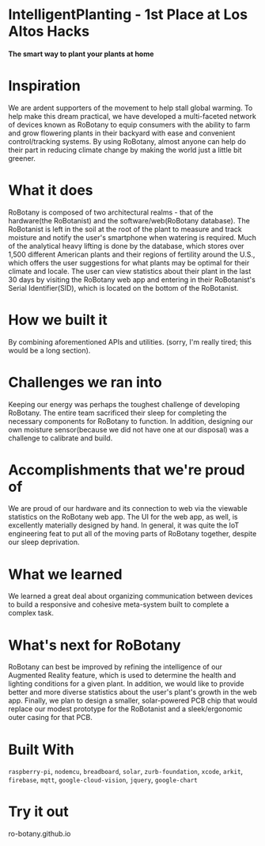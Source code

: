 # IntelligentPlanting - 1st Place at Los Altos Hacks
#### The smart way to plant your plants at home


# Inspiration
We are ardent supporters of the movement to help stall global warming. To help make this dream practical, we have developed a multi-faceted network of devices known as RoBotany to equip consumers with the ability to farm and grow flowering plants in their backyard with ease and convenient control/tracking systems. By using RoBotany, almost anyone can help do their part in reducing climate change by making the world just a little bit greener.

# What it does
RoBotany is composed of two architectural realms - that of the hardware(the RoBotanist) and the software/web(RoBotany database). The RoBotanist is left in the soil at the root of the plant to measure and track moisture and notify the user's smartphone when watering is required. Much of the analytical heavy lifting is done by the database, which stores over 1,500 different American plants and their regions of fertility around the U.S., which offers the user suggestions for what plants may be optimal for their climate and locale. The user can view statistics about their plant in the last 30 days by visiting the RoBotany web app and entering in their RoBotanist's Serial Identifier(SID), which is located on the bottom of the RoBotanist.

# How we built it
By combining aforementioned APIs and utilities. (sorry, I'm really tired; this would be a long section).

# Challenges we ran into
Keeping our energy was perhaps the toughest challenge of developing RoBotany. The entire team sacrificed their sleep for completing the necessary components for RoBotany to function. In addition, designing our own moisture sensor(because we did not have one at our disposal) was a challenge to calibrate and build.

# Accomplishments that we're proud of
We are proud of our hardware and its connection to web via the viewable statistics on the RoBotany web app. The UI for the web app, as well, is excellently materially designed by hand. In general, it was quite the IoT engineering feat to put all of the moving parts of RoBotany together, despite our sleep deprivation.

# What we learned
We learned a great deal about organizing communication between devices to build a responsive and cohesive meta-system built to complete a complex task.

# What's next for RoBotany
RoBotany can best be improved by refining the intelligence of our Augmented Reality feature, which is used to determine the health and lighting conditions for a given plant. In addition, we would like to provide better and more diverse statistics about the user's plant's growth in the web app. Finally, we plan to design a smaller, solar-powered PCB chip that would replace our modest prototype for the RoBotanist and a sleek/ergonomic outer casing for that PCB.

# Built With
`raspberry-pi`, `nodemcu`, `breadboard`, `solar`, `zurb-foundation`, `xcode`, `arkit`, `firebase`, `mqtt`, `google-cloud-vision`, `jquery`, `google-chart`

# Try it out
ro-botany.github.io
